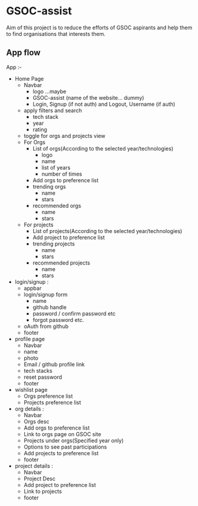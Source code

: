 # GSOC-assist

Aim of this project is to reduce the efforts of GSOC aspirants and help them to find organisations that interests them.

## App flow

App :-

- Home Page
  - Navbar
    - logo ...maybe
    - GSOC-assist (name of the website... dummy)
    - Login, Signup (if not auth) and Logout, Username (if auth)
  - apply filters and search
    - tech stack
    - year
    - rating
  - toggle for orgs and projects view
  - For Orgs
    - List of orgs(According to the selected year/technologies)
      - logo
      - name
      - list of years
      - number of times
    - Add orgs to preference list
    - trending orgs
      - name
      - stars
    - recommended orgs
      - name
      - stars
  - For projects
    - List of projects(According to the selected year/technologies)
    - Add project to preference list
    - trending projects
      - name
      - stars
    - recommended projects
      - name
      - stars
- login/signup :
  - appbar
  - login/signup form
    - name
    - github handle
    - password / confirm password etc
    - forgot password etc.
  - oAuth from github
  - footer
- profile page
  - Navbar
  - name
  - photo
  - Email / github profile link
  - tech stacks
  - reset password
  - footer
- wishlist page
  - Orgs preference list
  - Projects preference list
- org details :
  - Navbar
  - Orgs desc
  - Add orgs to preference list
  - Link to orgs page on GSOC site
  - Projects under orgs(Specified year only)
  - Options to see past participations
  - Add projects to preference list
  - footer
- project details :
  - Navbar
  - Project Desc
  - Add project to preference list
  - Link to projects
  - footer

